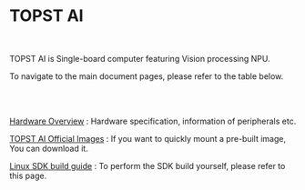 # TOPST AI
<br/>

TOPST AI  is Single-board computer featuring Vision processing NPU.
<br/>

To navigate to the main document pages, please refer to the table below.
<br/>
<br/>

<br/>

[Hardware Overview](https://topst.ai/tech/docs?TOPST-AI&Hardware&Overview&1.%20Specification) : Hardware specification, information of peripherals etc.

[TOPST AI Official Images](https://flab-dev.net/tech/docs?TOPST-AI&Software) : If you want to quickly mount a pre-built image, You can download it.

[Linux SDK build guide](https://topst.ai/tech/docs?TOPST-AI&Software&SDK&1.%20Enviroment%20Setting) : To perform the SDK build yourself, please refer to this page.


